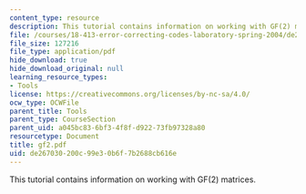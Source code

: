 ```yaml
---
content_type: resource
description: This tutorial contains information on working with GF(2) matrices.
file: /courses/18-413-error-correcting-codes-laboratory-spring-2004/de267030200c99e30b6f7b2688cb616e_gf2.pdf
file_size: 127216
file_type: application/pdf
hide_download: true
hide_download_original: null
learning_resource_types:
- Tools
license: https://creativecommons.org/licenses/by-nc-sa/4.0/
ocw_type: OCWFile
parent_title: Tools
parent_type: CourseSection
parent_uid: a045bc83-6bf3-4f8f-d922-73fb97328a80
resourcetype: Document
title: gf2.pdf
uid: de267030-200c-99e3-0b6f-7b2688cb616e
---
```

This tutorial contains information on working with GF(2) matrices.